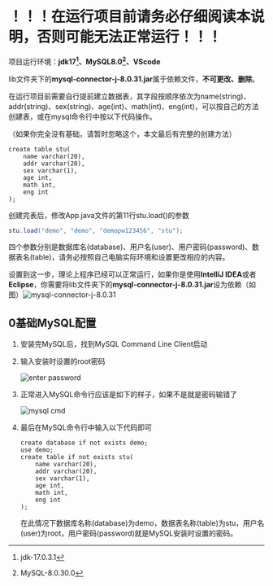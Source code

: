 # **！！！在运行项目前请务必仔细阅读本说明，否则可能无法正常运行！！！**

项目运行环境：**jdk17[^1]、MySQL8.0[^2]、VScode**

lib文件夹下的**mysql-connector-j-8.0.31.jar**属于依赖文件，**不可更改、删除**。

在运行项目前需要自行提前建立数据表，其字段按顺序依次为name(string)、addr(string)、sex(string)、age(int)、math(int)、eng(int)，可以按自己的方法创建表，或在mysql命令行中按以下代码操作。

（如果你完全没有基础，请暂时忽略这个，本文最后有完整的创建方法）

```mysql
create table stu(
    name varchar(20),
    addr varchar(20),
    sex varchar(1),
    age int,
    math int,
    eng int
);
```

创建完表后，修改App.java文件的第11行stu.load()的参数

```java
stu.load("demo", "demo", "demopw123456", "stu");
```

四个参数分别是数据库名(database)、用户名(user)、用户密码(password)、数据表名(table)，请务必按照自己电脑实际环境和设置更改相应的内容。

设置到这一步，理论上程序已经可以正常运行，如果你是使用**IntelliJ IDEA**或者**Eclipse**，你需要将lib文件夹下的**mysql-connector-j-8.0.31.jar**设为依赖（如图）![mysql-connector-j-8.0.31](https://github.com/JohnScotttt/ImageHosting/blob/main/JavaClass/04/mysql-connector-j-8.0.31.png)

## 0基础MySQL配置

1. 安装完MySQL后，找到MySQL Command Line Client启动

2. 输入安装时设置的root密码

   ![enter password](https://github.com/JohnScotttt/ImageHosting/blob/main/JavaClass/04/enter_pw.png)

3. 正常进入MySQL命令行应该是如下的样子，如果不是就是密码输错了

   ![mysql cmd](https://github.com/JohnScotttt/ImageHosting/blob/main/JavaClass/04/mysql_cmd.png)

4. 最后在MySQL命令行中输入以下代码即可

   ```mysql
   create database if not exists demo;
   use demo;
   create table if not exists stu(
       name varchar(20),
       addr varchar(20),
       sex varchar(1),
       age int,
       math int,
       eng int
   );
   ```

   在此情况下数据库名称(database)为demo，数据表名称(table)为stu，用户名(user)为root，用户密码(password)就是MySQL安装时设置的密码。

[^1]: jdk-17.0.3.1
[^2]: MySQL-8.0.30.0
